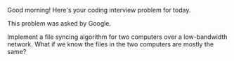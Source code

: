 Good morning! Here's your coding interview problem for today.

This problem was asked by Google.

Implement a file syncing algorithm for two computers over a low-bandwidth
network. What if we know the files in the two computers are mostly the same?


